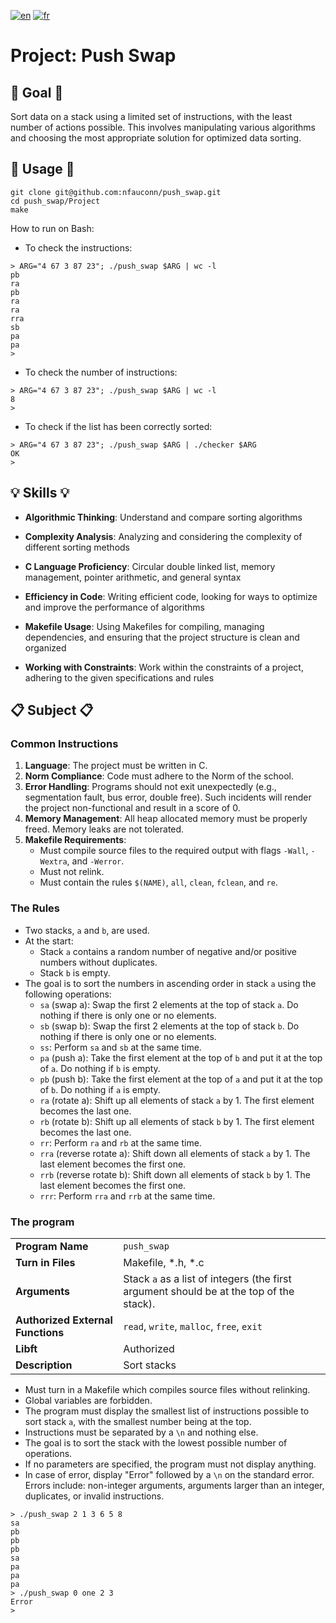 [![en](https://img.shields.io/badge/lang-en-pink.svg)](https://github.com/nfauconn/push_swap/blob/master/README.md)
[![fr](https://img.shields.io/badge/lang-fr-purple.svg)](https://github.com/nfauconn/push_swap/blob/master/README.fr.md)

# Project: Push Swap

## 🏁 Goal 🏁

Sort data on a stack using a limited set of instructions, with the least number of actions possible. This involves manipulating various algorithms and choosing the most appropriate solution for optimized data sorting.

## 🚀 Usage 🚀

```shell
git clone git@github.com:nfauconn/push_swap.git
cd push_swap/Project
make
```
How to run on Bash:

- To check the instructions:
```shell
> ARG="4 67 3 87 23"; ./push_swap $ARG | wc -l
pb
ra
pb
ra
ra
rra
sb
pa
pa
>
```

- To check the number of instructions:
```shell
> ARG="4 67 3 87 23"; ./push_swap $ARG | wc -l
8
>
```

- To check if the list has been correctly sorted:
```shell
> ARG="4 67 3 87 23"; ./push_swap $ARG | ./checker $ARG
OK
>
```

## 💡 Skills 💡

- **Algorithmic Thinking**: Understand and compare sorting algorithms

- **Complexity Analysis**: Analyzing and considering the complexity of different sorting methods

- **C Language Proficiency**: Circular double linked list, memory management, pointer arithmetic, and general syntax

- **Efficiency in Code**: Writing efficient code, looking for ways to optimize and improve the performance of algorithms

- **Makefile Usage**: Using Makefiles for compiling, managing dependencies, and ensuring that the project structure is clean and organized

- **Working with Constraints**: Work within the constraints of a project, adhering to the given specifications and rules


## 📋 Subject 📋


### Common Instructions

1. **Language**: The project must be written in C.
2. **Norm Compliance**: Code must adhere to the Norm of the school.
3. **Error Handling**: Programs should not exit unexpectedly (e.g., segmentation fault, bus error, double free). Such incidents will render the project non-functional and result in a score of 0.
4. **Memory Management**: All heap allocated memory must be properly freed. Memory leaks are not tolerated.
5. **Makefile Requirements**:
   - Must compile source files to the required output with flags `-Wall`, `-Wextra`, and `-Werror`.
   - Must not relink.
   - Must contain the rules `$(NAME)`, `all`, `clean`, `fclean`, and `re`.

### The Rules

- Two stacks, `a` and `b`, are used.
- At the start:
	- Stack `a` contains a random number of negative and/or positive numbers without duplicates.
	- Stack `b` is empty.
- The goal is to sort the numbers in ascending order in stack `a` using the following operations:
	- `sa` (swap a): Swap the first 2 elements at the top of stack `a`. Do nothing if there is only one or no elements.
	- `sb` (swap b): Swap the first 2 elements at the top of stack `b`. Do nothing if there is only one or no elements.
	- `ss`: Perform `sa` and `sb` at the same time.
	- `pa` (push a): Take the first element at the top of `b` and put it at the top of `a`. Do nothing if `b` is empty.
	- `pb` (push b): Take the first element at the top of `a` and put it at the top of `b`. Do nothing if `a` is empty.
	- `ra` (rotate a): Shift up all elements of stack `a` by 1. The first element becomes the last one.
	- `rb` (rotate b): Shift up all elements of stack `b` by 1. The first element becomes the last one.
	- `rr`: Perform `ra` and `rb` at the same time.
	- `rra` (reverse rotate a): Shift down all elements of stack `a` by 1. The last element becomes the first one.
	- `rrb` (reverse rotate b): Shift down all elements of stack `b` by 1. The last element becomes the first one.
	- `rrr`: Perform `rra` and `rrb` at the same time.

### The program

| | |
| --- | --- |
| **Program Name** | `push_swap` |
| **Turn in Files** | Makefile, *.h, *.c |
| **Arguments** | Stack `a` as a list of integers (the first argument should be at the top of the stack). |
| **Authorized External Functions** | `read`, `write`, `malloc`, `free`, `exit` |
| **Libft** | Authorized |
| **Description** | Sort stacks |
  
- Must turn in a Makefile which compiles source files without relinking.
- Global variables are forbidden.
- The program must display the smallest list of instructions possible to sort stack `a`, with the smallest number being at the top.
- Instructions must be separated by a `\n` and nothing else.
- The goal is to sort the stack with the lowest possible number of operations.
- If no parameters are specified, the program must not display anything.
- In case of error, display "Error" followed by a `\n` on the standard error. Errors include: non-integer arguments, arguments larger than an integer, duplicates, or invalid instructions.

```shell
> ./push_swap 2 1 3 6 5 8
sa
pb
pb
pb
sa
pa
pa
pa
> ./push_swap 0 one 2 3
Error
>
```

